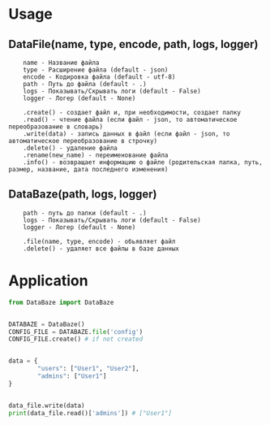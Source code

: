 # Usage

## DataFile(name, type, encode, path, logs, logger)

        name - Название файла
        type - Расширение файла (default - json)
        encode - Кодировка файла (default - utf-8)
        path - Путь до файла (default - .)
        logs - Показывать/Скрывать логи (default - False)
        logger - Логер (default - None)

        .create() - создает файл и, при необходимости, создает папку
        .read() - чтение файла (если файл - json, то автоматическое переобразование в словарь)
        .write(data) - запись данных в файл (если файл - json, то автоматическое переобразование в строчку)
        .delete() - удаление файла
        .rename(new_name) - переименование файла
        .info() - возвращает информацию о файле (родительская папка, путь, размер, название, дата последнего изменения)

 ## DataBaze(path, logs, logger)

        path - путь до папки (default - .)
        logs - Показывать/Скрывать логи (default - False)
        logger - Логер (default - None)

        .file(name, type, encode) - обьявляет файл
        .delete() - удаляет все файлы в базе данных


# Application

```python
from DataBaze import DataBaze


DATABAZE = DataBaze()
CONFIG_FILE = DATABAZE.file('config')
CONFIG_FILE.create() # if not created


data = {
        "users": ["User1", "User2"],
        "admins": ["User1"]
}


data_file.write(data)
print(data_file.read()['admins']) # ["User1"]
```

